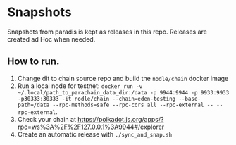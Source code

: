 # Snapshots
Snapshots from paradis is kept as releases in this repo. Releases are created ad Hoc when needed.

## How to run.
1. Change dit to chain source repo and build the `nodle/chain` docker image
2. Run a local node for testnet: 
        `docker run -v ~/.local/path_to_parachain_data_dir:/data -p 9944:9944 -p 9933:9933 -p30333:30333 -it nodle/chain --chain=eden-testing --base-path=/data --rpc-methods=safe --rpc-cors all --rpc-external -- --rpc-external`.
3. Check your chain at https://polkadot.js.org/apps/?rpc=ws%3A%2F%2F127.0.0.1%3A9944#/explorer
4. Create an automatic release with `./sync_and_snap.sh`
